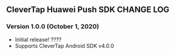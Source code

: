 ## CleverTap Huawei Push SDK CHANGE LOG

### Version 1.0.0 (October 1, 2020)

* Initial release! ????
* Supports CleverTap Android SDK v4.0.0